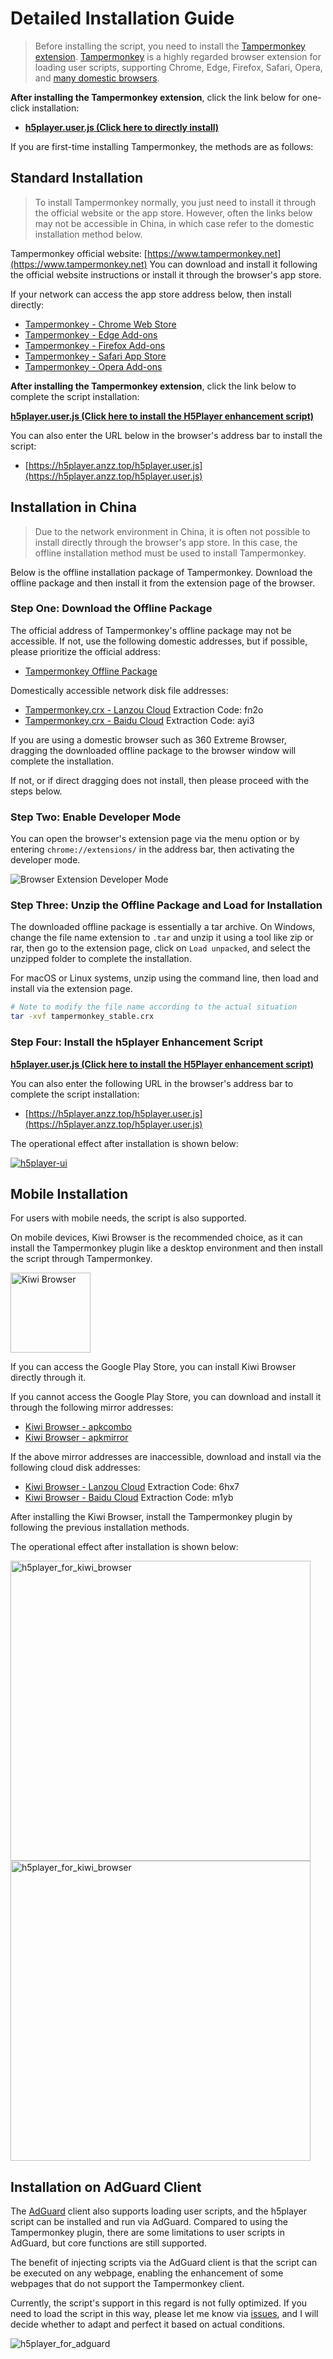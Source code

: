 # Detailed Installation Guide

> Before installing the script, you need to install the [Tampermonkey extension](https://www.tampermonkey.net).
> [Tampermonkey](https://www.baidu.com/s?wd=%E6%B2%B9%E7%8C%B4%E6%8F%92%E4%BB%B6%E5%AE%89%E8%A3%85) is a highly regarded browser extension for loading user scripts, supporting Chrome, Edge, Firefox, Safari, Opera, and [many domestic browsers](https://www.baidu.com/s?wd=%E5%9B%BD%E5%86%85%E6%B5%8F%E8%A7%88%E5%99%A8).

**After installing the Tampermonkey extension**, click the link below for one-click installation:

- **[h5player.user.js (Click here to directly install)](https://h5player.anzz.top/h5player.user.js)**

If you are first-time installing Tampermonkey, the methods are as follows:

## Standard Installation

> To install Tampermonkey normally, you just need to install it through the official website or the app store. However, often the links below may not be accessible in China, in which case refer to the domestic installation method below.

Tampermonkey official website: [https://www.tampermonkey.net](https://www.tampermonkey.net)
You can download and install it following the official website instructions or install it through the browser's app store.

If your network can access the app store address below, then install directly:

- [Tampermonkey - Chrome Web Store](https://chrome.google.com/webstore/detail/dhdgffkkebhmkfjojejmpbldmpobfkfo)
- [Tampermonkey - Edge Add-ons](https://microsoftedge.microsoft.com/addons/detail/iikmkjmpaadaobahmlepeloendndfphd)
- [Tampermonkey - Firefox Add-ons](https://addons.mozilla.org/en-US/firefox/addon/tampermonkey/)
- [Tampermonkey - Safari App Store](https://apps.apple.com/us/app/tampermonkey/id1482490089)
- [Tampermonkey - Opera Add-ons](https://addons.opera.com/en/extensions/details/tampermonkey-beta/)

**After installing the Tampermonkey extension**, click the link below to complete the script installation:

**[h5player.user.js (Click here to install the H5Player enhancement script)](https://update.greasyfork.org/scripts/381682/HTML5%E8%A7%86%E9%A2%91%E6%92%AD%E6%94%BE%E5%99%A8%E5%A2%9E%E5%BC%BA%E8%84%9A%E6%9C%AC.user.js)**

You can also enter the URL below in the browser's address bar to install the script:

- [https://h5player.anzz.top/h5player.user.js](https://h5player.anzz.top/h5player.user.js)

## Installation in China

> Due to the network environment in China, it is often not possible to install directly through the browser's app store. In this case, the offline installation method must be used to install Tampermonkey.

Below is the offline installation package of Tampermonkey. Download the offline package and then install it from the extension page of the browser.

### Step One: Download the Offline Package

The official address of Tampermonkey's offline package may not be accessible. If not, use the following domestic addresses, but if possible, please prioritize the official address:

- [Tampermonkey Offline Package](https://data.tampermonkey.net/tampermonkey_stable.crx)

Domestically accessible network disk file addresses:

- [Tampermonkey.crx - Lanzou Cloud](https://wwt.lanzouq.com/izahN1p5e0pg) Extraction Code: fn2o
- [Tampermonkey.crx - Baidu Cloud](https://pan.baidu.com/s/1ErjSyfI4W2mop1b452j1CQ?pwd=ayi3) Extraction Code: ayi3

If you are using a domestic browser such as 360 Extreme Browser, dragging the downloaded offline package to the browser window will complete the installation.

If not, or if direct dragging does not install, then please proceed with the steps below.

### Step Two: Enable Developer Mode

You can open the browser's extension page via the menu option or by entering `chrome://extensions/` in the address bar, then activating the developer mode.

![Browser Extension Developer Mode](./img/chrome_develop_mode.jpg)

### Step Three: Unzip the Offline Package and Load for Installation

The downloaded offline package is essentially a tar archive. On Windows, change the file name extension to `.tar` and unzip it using a tool like zip or rar, then go to the extension page, click on `Load unpacked`, and select the unzipped folder to complete the installation.

For macOS or Linux systems, unzip using the command line, then load and install via the extension page.

```bash
# Note to modify the file name according to the actual situation
tar -xvf tampermonkey_stable.crx
```

### Step Four: Install the h5player Enhancement Script

**[h5player.user.js (Click here to install the H5Player enhancement script)](https://update.greasyfork.org/scripts/381682/HTML5%E8%A7%86%E9%A2%91%E6%92%AD%E6%94%BE%E5%99%A8%E5%A2%9E%E5%BC%BA%E8%84%9A%E6%9C%AC.user.js)**

You can also enter the following URL in the browser's address bar to complete the script installation:

- [https://h5player.anzz.top/h5player.user.js](https://h5player.anzz.top/h5player.user.js)

The operational effect after installation is shown below:

<a href="https://h5player.anzz.top/assets/img/h5player_ui.jpg" target="_blank">
  <img src="https://h5player.anzz.top/assets/img/h5player_ui.jpg" alt="h5player-ui" />
</a>

## Mobile Installation

For users with mobile needs, the script is also supported.

On mobile devices, Kiwi Browser is the recommended choice, as it can install the Tampermonkey plugin like a desktop environment and then install the script through Tampermonkey.

<a href="https://kiwibrowser.com/" target="_blank">
  <img src="./img/kiwi_browser_logo.jpg" alt="Kiwi Browser" width=128>
</a>

If you can access the Google Play Store, you can install Kiwi Browser directly through it.

If you cannot access the Google Play Store, you can download and install it through the following mirror addresses:

- [Kiwi Browser - apkcombo](https://apkcombo.com/zh/kiwi-browser/com.kiwibrowser.browser/)
- [Kiwi Browser - apkmirror](https://www.apkmirror.com/apk/geometry-ou/kiwi-browser-fast-quiet/)

If the above mirror addresses are inaccessible, download and install via the following cloud disk addresses:

- [Kiwi Browser - Lanzou Cloud](https://wwt.lanzouq.com/i8Pdp1p5z6cf) Extraction Code: 6hx7
- [Kiwi Browser - Baidu Cloud](https://pan.baidu.com/s/1ZPc7mIbiCoSXcymnRxWx5Q?pwd=m1yb) Extraction Code: m1yb

After installing the Kiwi Browser, install the Tampermonkey plugin by following the previous installation methods.

The operational effect after installation is shown below:

<a href="https://h5player.anzz.top/assets/img/kiwi_browser_effect01.83b4a12a.jpg" target="_blank">
  <img src="./img/kiwi_browser_effect01.jpg" alt="h5player_for_kiwi_browser" width=480>
</a>
<a href="https://h5player.anzz.top/assets/img/kiwi_browser_effect02.c5541da0.jpg" target="_blank">
  <img src="./img/kiwi_browser_effect02.jpg" alt="h5player_for_kiwi_browser" width=480>
</a>

## Installation on AdGuard Client

The [AdGuard](https://adguard.com) client also supports loading user scripts, and the h5player script can be installed and run via AdGuard. Compared to using the Tampermonkey plugin, there are some limitations to user scripts in AdGuard, but core functions are still supported.

The benefit of injecting scripts via the AdGuard client is that the script can be executed on any webpage, enabling the enhancement of some webpages that do not support the Tampermonkey client.

Currently, the script's support in this regard is not fully optimized. If you need to load the script in this way, please let me know via [issues](https://github.com/xxxily/h5player/issues), and I will decide whether to adapt and perfect it based on actual conditions.

![h5player_for_adguard](./img/h5player_for_adguard.jpg)
